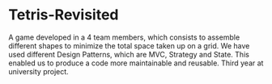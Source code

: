# Tetris-Revisited
A game developed in a 4 team members, which consists to assemble different shapes to minimize the total space taken up on a grid. We have used different Design Patterns, which are MVC, Strategy and State. This enabled us to produce a code more maintainable and reusable. Third year at university project.
